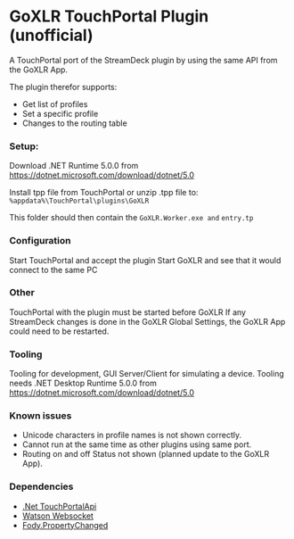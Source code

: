 # GoXLR TouchPortal Plugin (unofficial)
A TouchPortal port of the StreamDeck plugin by using the same API from the GoXLR App.

The plugin therefor supports:
- Get list of profiles
- Set a specific profile
- Changes to the routing table

### Setup:

Download .NET Runtime 5.0.0 from https://dotnet.microsoft.com/download/dotnet/5.0

Install tpp file from TouchPortal or unzip .tpp file to: `%appdata%\TouchPortal\plugins\GoXLR`

This folder should then contain the `GoXLR.Worker.exe and` `entry.tp`

### Configuration

Start TouchPortal and accept the plugin
Start GoXLR and see that it would connect to the same PC

### Other

TouchPortal with the plugin must be started before GoXLR
If any StreamDeck changes is done in the GoXLR Global Settings, the GoXLR App could need to be restarted.

### Tooling

Tooling for development, GUI Server/Client for simulating a device.
Tooling needs .NET Desktop Runtime 5.0.0 from https://dotnet.microsoft.com/download/dotnet/5.0

### Known issues

- Unicode characters in profile names is not shown correctly.
- Cannot run at the same time as other plugins using same port.
- Routing on and off Status not shown (planned update to the GoXLR App).

### Dependencies

- [.Net TouchPortalApi](https://github.com/tlewis17/TouchPortalAPI)
- [Watson Websocket](https://github.com/jchristn/WatsonWebsocket)
- [Fody.PropertyChanged](https://github.com/Fody/PropertyChanged)
